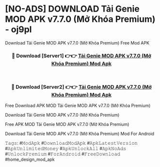 # [NO-ADS] DOWNLOAD Tải Genie MOD APK v7.7.0 (Mở Khóa Premium) - oj9pl
Download Tải Genie MOD APK v7.7.0 (Mở Khóa Premium) Free Mod APK

<div align="center">
<h3>🔴 Download [Server1] 👉👉 <a href="https://apk-comot.site?title=Tải_Genie_MOD_APK_v7.7.0_(Mở_Khóa_Premium)">Tải Genie MOD APK v7.7.0 (Mở Khóa Premium) Mod Apk</a></h3><br>

<h3>🔴 Download [Server2] 👉👉 <a href="https://apk-comot.site?title=Tải_Genie_MOD_APK_v7.7.0_(Mở_Khóa_Premium)">Tải Genie MOD APK v7.7.0 (Mở Khóa Premium) Mod Apk</a></h3>
</div>


Free Download APK MOD Tải Genie MOD APK v7.7.0 (Mở Khóa Premium)

Download Tải Genie MOD APK v7.7.0 (Mở Khóa Premium) 

Free APK MOD Tải Genie MOD APK v7.7.0 (Mở Khóa Premium) 

Download Tải Genie MOD APK v7.7.0 (Mở Khóa Premium) Mod For Android

𝚃𝚊𝚐𝚜: #𝙼𝚘𝚍𝙰𝚙𝚔 #𝙳𝚘𝚠𝚗𝚕𝚘𝚊𝚍𝙼𝚘𝚍𝙰𝚙𝚔 #𝙰𝚙𝚔𝙻𝚊𝚝𝚎𝚜𝚝𝚅𝚎𝚛𝚜𝚒𝚘𝚗 #𝙰𝚙𝚔𝚄𝚗𝚕𝚒𝚖𝚒𝚝𝚎𝚍𝙼𝚘𝚗𝚎𝚢 #𝙰𝚙𝚔𝚄𝚗𝚕𝚘𝚌𝚔𝙰𝚕𝚕 #𝙰𝚙𝚔𝙽𝚘𝙰𝚍𝚜 #𝚄𝚗𝚕𝚘𝚌𝚔𝙿𝚛𝚎𝚖𝚒𝚞𝚖 #𝙵𝚘𝚛𝙰𝚗𝚍𝚛𝚘𝚒𝚍 #𝙵𝚛𝚎𝚎𝙳𝚘𝚠𝚗𝚕𝚘𝚊𝚍 #home_design_mod_apk